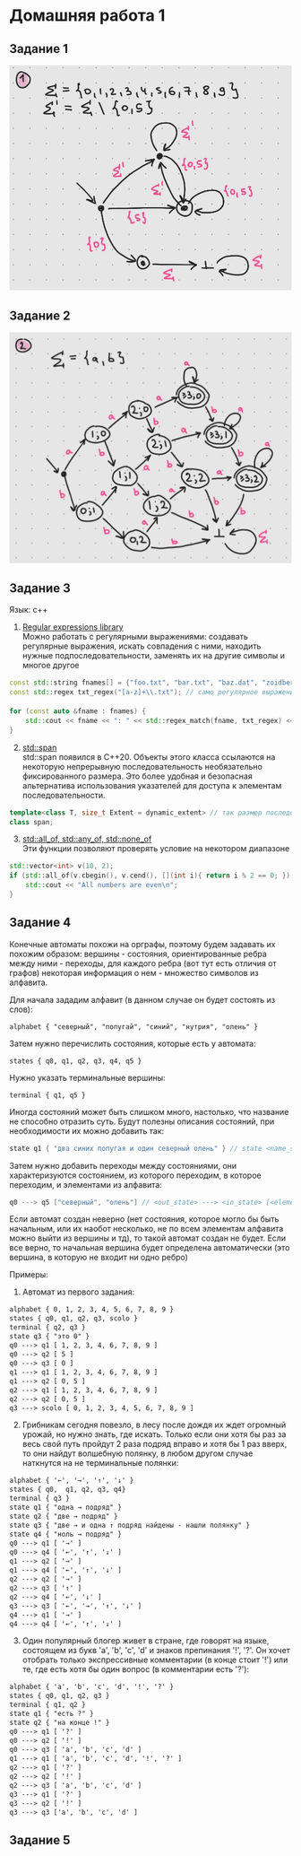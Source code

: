 # Домашняя работа 1
## Задание 1
![](https://raw.githubusercontent.com/Fawentus/fl-2021-hse-win/HW01/pictures/first.jpg)
## Задание 2
![](https://raw.githubusercontent.com/Fawentus/fl-2021-hse-win/HW01/pictures/second.jpg)
## Задание 3
Язык: c++
1. [Regular expressions library](https://en.cppreference.com/w/cpp/regex)  
Можно работать с регулярными выражениями: создавать регулярные выражения, искать совпадения с ними, находить нужные подпоследовательности, заменять их на другие символы и многое другое
```c++
const std::string fnames[] = {"foo.txt", "bar.txt", "baz.dat", "zoidberg"};
const std::regex txt_regex("[a-z]+\\.txt"); // само регулярное выражение
 
for (const auto &fname : fnames) {
    std::cout << fname << ": " << std::regex_match(fname, txt_regex) << '\n'; // выводит, соответствует ли строка регулярному выражению
}
```
2. [std::span](https://en.cppreference.com/w/cpp/container/span)  
std::span появился в C++20. Объекты этого класса ссылаются на некоторую непрерывную последовательность необязательно фиксированного размера. 
Это более удобная и безопасная альтернатива использования указателей для доступа к элементам последовательности.
```c++
template<class T, size_t Extent = dynamic_extent> // так размер последовательности будет указан во время выполнения
class span;
```
3. [std::all_of, std::any_of, std::none_of](https://en.cppreference.com/w/cpp/algorithm/all_any_none_of)  
Эти функции позволяют проверять условие на некотором диапазоне
```c++
std::vector<int> v(10, 2);
if (std::all_of(v.cbegin(), v.cend(), [](int i){ return i % 2 == 0; })) {
    std::cout << "All numbers are even\n";
}
```
## Задание 4
Конечные автоматы похожи на орграфы, поэтому будем задавать их похожим образом: вершины - состояния, ориентированные ребра между ними - переходы, для каждого ребра
(вот тут есть отличия от графов) некоторая информация о нем - множество символов из алфавита.  
  
Для начала зададим алфавит (в данном случае он будет состоять из слов):
```
alphabet { "северный", "попугай", "синий", "нутрия", "олень" }
```
  
Затем нужно перечислить состояния, которые есть у автомата:
```
states { q0, q1, q2, q3, q4, q5 }
```
  
Нужно указать терминальные вершины:
```
terminal { q1, q5 }
```
  
Иногда состояний может быть слишком много, настолько, что название не способно отразить суть. Будут полезны описания состояний, при необходимости их можно добавить так:
```c++
state q1 { "два синих попугая и один северный олень" } // state <name_state> { <description> }
```
  
Затем нужно добавить переходы между состояниями, они характеризуются состоянием, из которого переходим, в которое переходим, и элементами из алфавита:
```c++
q0 ---> q5 ["северный", "олень"] // <out_state> ---> <in_state> [<elements_of_alphabet>]
```
  
Если автомат создан неверно (нет состояния, которое могло бы быть начальным, или их наобот несколько, не по всем элементам алфавита можно выйти из вершины и тд), то такой автомат создан не будет. Если все верно, то начальная вершина будет определена автоматически (это вершина, в которую не входит ни одно ребро)
  
Примеры:
1. Автомат из первого задания:
```
alphabet { 0, 1, 2, 3, 4, 5, 6, 7, 8, 9 }
states { q0, q1, q2, q3, scolo }
terminal { q2, q3 }
state q3 { "это 0" }
q0 ---> q1 [ 1, 2, 3, 4, 6, 7, 8, 9 ]
q0 ---> q2 [ 5 ]
q0 ---> q3 [ 0 ]
q1 ---> q1 [ 1, 2, 3, 4, 6, 7, 8, 9 ]
q1 ---> q2 [ 0, 5 ]
q2 ---> q1 [ 1, 2, 3, 4, 6, 7, 8, 9 ]
q2 ---> q2 [ 0, 5 ]
q3 ---> scolo [ 0, 1, 2, 3, 4, 5, 6, 7, 8, 9 ]
```

2. Грибникам сегодня повезло, в лесу после дождя их ждет огромный урожай, но нужно знать, где искать. Только если они хотя бы раз за весь свой путь пройдут 2 раза подряд вправо и хотя бы 1 раз вверх, то они найдут волшебную полянку, в любом другом случае наткнутся на не терминальные полянки:
```
alphabet { '←', '→', '↑', '↓' }
states { q0,  q1, q2, q3, q4}
terminal { q3 }
state q1 { "одна → подряд" }
state q2 { "две → подряд" }
state q3 { "две → и одна ↑ подряд найдены - нашли полянку" }
state q4 { "ноль → подряд" }
q0 ---> q1 [ '→' ]
q0 ---> q4 [ '←', '↑', '↓' ]
q1 ---> q2 [ '→' ]
q1 ---> q4 [ '←', '↑', '↓' ]
q2 ---> q2 [ '→' ]
q2 ---> q3 [ '↑' ]
q2 ---> q4 [ '←', '↓' ]
q3 ---> q3 [ '←', '→', '↑', '↓' ]
q4 ---> q1 [ '→' ]
q4 ---> q4 [ '←', '↑', '↓' ]
```

3. Один популярный блогер живет в стране, где говорят на языке, состоящем из букв 'a', 'b', 'c', 'd' и знаков препинания '!', '?'. Он хочет отобрать только экспрессивные комментарии (в конце стоит '!') или те, где есть хотя бы один вопрос (в комментарии есть '?'):
```
alphabet { 'a', 'b', 'c', 'd', '!', '?' }
states { q0, q1, q2, q3 }
terminal { q1, q2 }
state q1 { "есть ?" }
state q2 { "на конце !" }
q0 ---> q1 [ '?' ]
q0 ---> q2 [ '!' ]
q0 ---> q3 [ 'a', 'b', 'c', 'd' ]
q1 ---> q1 [ 'a', 'b', 'c', 'd', '!', '?' ]
q2 ---> q1 [ '?' ]
q2 ---> q2 [ '!' ]
q2 ---> q3 [ 'a', 'b', 'c', 'd' ]
q3 ---> q1 [ '?' ]
q3 ---> q2 [ '!' ]
q3 ---> q3 ['a', 'b', 'c', 'd' ]
```
## Задание 5
